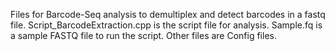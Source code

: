 Files for Barcode-Seq analysis to demultiplex and detect barcodes in a fastq file.
Script_BarcodeExtraction.cpp is the script file for analysis.
Sample.fq is a sample FASTQ file to run the script.
Other files are Config files.
